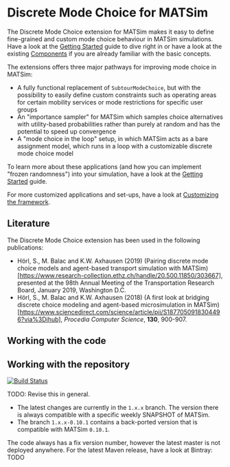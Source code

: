 # Discrete Mode Choice for MATSim

The Discrete Mode Choice extension for MATSim makes it easy to define fine-grained and custom mode choice behaviour in MATSim simulations. Have a look at the [Getting Started](docs/GettingStarted.md) guide to dive right in or have a look at the existing [Components](docs/Components.md) if you are already familiar with the basic concepts.

The extensions offers three major pathways for improving mode choice in MATSim:

- A fully functional replacement of `SubtourModeChoice`, but with the possibility to easily define custom constraints such as operating areas for certain mobility services or mode restrictions for specific user groups
- An "importance sampler" for MATSim which samples choice alternatives with utility-based probabilities rather than purely at random and has the potential to speed up convergence
- A "mode choice in the loop" setup, in which MATSim acts as a bare assignment model, which runs in a loop with a customizable discrete mode choice model

To learn more about these applications (and how you can implement "frozen randomness") into your simulation, have a look at the [Getting Started](docs/GettingStarted.md) guide.

For more customized applications and set-ups, have a look at [Customizing the framework](docs/Customizing.md).

## Literature

The Discrete Mode Choice extension has been used in the following publications:

- Hörl, S., M. Balac and K.W. Axhausen (2019) (Pairing discrete mode choice models and agent-based transport simulation with MATSim)[https://www.research-collection.ethz.ch/handle/20.500.11850/303667], presented at the 98th Annual Meeting of the Transportation Research Board, January 2019, Washington D.C.
- Hörl, S., M. Balac and K.W. Axhausen (2018) (A first look at bridging discrete choice modeling and agent-based microsimulation in MATSim)[https://www.sciencedirect.com/science/article/pii/S1877050918304496?via%3Dihub], *Procedia Computer Science*, **130**, 900-907.

## Working with the code

## Working with the repository

[![Build Status](https://travis-ci.org/matsim-eth/av.png)](https://travis-ci.org/matsim-eth/mode_choice)

TODO: Revise this in general.

- The latest changes are currently in the `1.x.x` branch. The version there is always compatible with a specific weekly SNAPSHOT of MATSim.
- The branch `1.x.x-0.10.1` contains a back-ported version that is compatible with MATSim `0.10.1`.

The code always has a fix version number, however the latest master is not deployed anywhere. For the latest Maven release, have a look at Bintray: TODO
 
